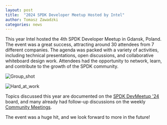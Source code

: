 ```yaml
---
layout: post
title:  "2024 SPDK Developer Meetup Hosted by Intel"
author: Tomasz Zawadzki
categories: news
---
```


This year Intel hosted the 4th SPDK Developer Meetup in Gdansk, Poland.
The event was a great success, attracting around 30 attendees from 7 different companies.
The agenda was packed with a variety of activities, including technical
presentations, open discussions, and collaborative whiteboard design work.
Attendees had the opportunity to network, learn, and contribute to the growth of the SPDK community.

![Group_shot](../../../../../img/blog/spdk_devmeetup_2024_1.jpg "Group shot")

![Hard_at_work](../../../../../img/blog/spdk_devmeetup_2024_2.jpg "Hard at work")

Topics discussed this year are documented on the [SPDK DevMeetup '24](https://github.com/orgs/spdk/projects/6) board,
and many already had follow-up discussions on the weekly [Community Meetings](https://spdk.io/community/#meetings).

The event was a huge hit, and we look forward to more in the future!
